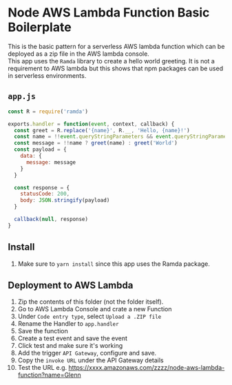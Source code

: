 # Node AWS Lambda Function Basic Boilerplate

This is the basic pattern for a serverless AWS lambda function which can be deployed as a zip file in the AWS lambda console.   
This app uses the `Ramda` library to create a hello world greeting. It is not a requirement to AWS lambda but this shows that npm packages can be used in serverless environments.

## `app.js`
```javascript
const R = require('ramda')

exports.handler = function(event, context, callback) {
  const greet = R.replace('{name}', R.__, 'Hello, {name}!')
  const name = !!event.queryStringParameters && event.queryStringParameters.name
  const message = !!name ? greet(name) : greet('World')
  const payload = {
    data: {
      message: message
    }
  }

  const response = {
    statusCode: 200,
    body: JSON.stringify(payload)
  }

  callback(null, response)
}
```

## Install
1. Make sure to `yarn install` since this app uses the Ramda package.

## Deployment to AWS Lambda
1. Zip the contents of this folder (not the folder itself).
2. Go to AWS Lambda Console and crate a new Function
3. Under `Code entry type`, select `Upload a .ZIP file`
4. Rename the Handler to `app.handler`
5. Save the function
6. Create a test event and save the event
7. Click test and make sure it's working
8. Add the trigger `API Gateway`, configure and save.
9. Copy the `invoke URL` under the API Gateway details
10. Test the URL e.g. https://xxxx.amazonaws.com/zzzz/node-aws-lambda-function?name=Glenn